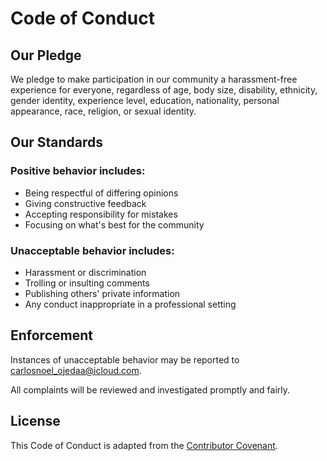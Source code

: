 # Code of Conduct

## Our Pledge

We pledge to make participation in our community a harassment-free experience for everyone, regardless of age, body size, disability, ethnicity, gender identity, experience level, education, nationality, personal appearance, race, religion, or sexual identity.

## Our Standards

### Positive behavior includes:
- Being respectful of differing opinions
- Giving constructive feedback
- Accepting responsibility for mistakes
- Focusing on what's best for the community

### Unacceptable behavior includes:
- Harassment or discrimination
- Trolling or insulting comments
- Publishing others' private information
- Any conduct inappropriate in a professional setting

## Enforcement

Instances of unacceptable behavior may be reported to carlosnoel_ojedaa@icloud.com.

All complaints will be reviewed and investigated promptly and fairly.

## License

This Code of Conduct is adapted from the [Contributor Covenant](https://www.contributor-covenant.org/). 